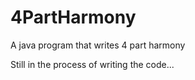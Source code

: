 # 4PartHarmony
A java program that writes 4 part harmony

Still in the process of writing the code...
